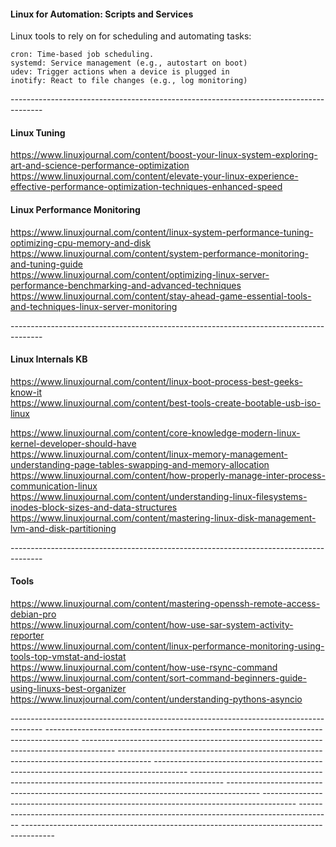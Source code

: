 #### Linux for Automation: Scripts and Services

Linux tools to rely on for scheduling and automating tasks:

    cron: Time-based job scheduling.
    systemd: Service management (e.g., autostart on boot)
    udev: Trigger actions when a device is plugged in
    inotify: React to file changes (e.g., log monitoring)
\--------------------------------------------------------------------------------------
#### Linux Tuning
https://www.linuxjournal.com/content/boost-your-linux-system-exploring-art-and-science-performance-optimization  <br/>
https://www.linuxjournal.com/content/elevate-your-linux-experience-effective-performance-optimization-techniques-enhanced-speed  <br/>

#### Linux Performance Monitoring
https://www.linuxjournal.com/content/linux-system-performance-tuning-optimizing-cpu-memory-and-disk  <br/>
https://www.linuxjournal.com/content/system-performance-monitoring-and-tuning-guide  <br/>
https://www.linuxjournal.com/content/optimizing-linux-server-performance-benchmarking-and-advanced-techniques  <br/>
https://www.linuxjournal.com/content/stay-ahead-game-essential-tools-and-techniques-linux-server-monitoring  <br/>

\--------------------------------------------------------------------------------------
#### Linux Internals KB
https://www.linuxjournal.com/content/linux-boot-process-best-geeks-know-it  <br/>
https://www.linuxjournal.com/content/best-tools-create-bootable-usb-iso-linux  <br/>

https://www.linuxjournal.com/content/core-knowledge-modern-linux-kernel-developer-should-have  <br/>
https://www.linuxjournal.com/content/linux-memory-management-understanding-page-tables-swapping-and-memory-allocation  <br/>
https://www.linuxjournal.com/content/how-properly-manage-inter-process-communication-linux  <br/>
https://www.linuxjournal.com/content/understanding-linux-filesystems-inodes-block-sizes-and-data-structures  <br/>
https://www.linuxjournal.com/content/mastering-linux-disk-management-lvm-and-disk-partitioning  <br/>

\--------------------------------------------------------------------------------------
#### Tools
https://www.linuxjournal.com/content/mastering-openssh-remote-access-debian-pro  <br/>
https://www.linuxjournal.com/content/how-use-sar-system-activity-reporter  <br/>
https://www.linuxjournal.com/content/linux-performance-monitoring-using-tools-top-vmstat-and-iostat  <br/>
https://www.linuxjournal.com/content/how-use-rsync-command  <br/>
https://www.linuxjournal.com/content/sort-command-beginners-guide-using-linuxs-best-organizer  <br/>
https://www.linuxjournal.com/content/understanding-pythons-asyncio  <br/>

\--------------------------------------------------------------------------------------
\--------------------------------------------------------------------------------------
\--------------------------------------------------------------------------------------
\--------------------------------------------------------------------------------------
\--------------------------------------------------------------------------------------
\--------------------------------------------------------------------------------------
\--------------------------------------------------------------------------------------
\--------------------------------------------------------------------------------------
\--------------------------------------------------------------------------------------
\--------------------------------------------------------------------------------------